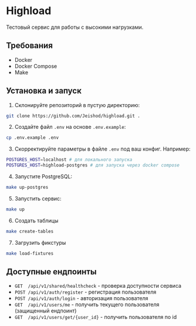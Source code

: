 # Highload

Тестовый сервис для работы с высокими нагрузками.

## Требования

- Docker
- Docker Compose
- Make

## Установка и запуск

1. Склонируйте репозиторий в пустую директорию:

```bash
git clone https://github.com/Jeishod/highload.git .
```


2. Создайте файл `.env` на основе `.env.example`:

```bash
cp .env.example .env
```

3. Скорректируйте параметры в файле `.env` под ваш конфиг. Например:

```bash
POSTGRES_HOST=localhost # для локального запуска
POSTGRES_HOST=highload-postgres # для запуска через docker compose
```

4. Запустите PostgreSQL:

```bash
make up-postgres
```

5. Запустить сервис:

```bash
make up
```


6. Создать таблицы

```bash
make create-tables
```

7. Загрузить фикстуры

```bash
make load-fixtures
```

## Доступные ендпоинты

- `GET  /api/v1/shared/healthcheck` - проверка доступности сервиса
- `POST /api/v1/auth/register` - регистрация пользователя
- `POST /api/v1/auth/login` - авторизация пользователя
- `GET  /api/v1/users/me` - получить текущего пользователя (защищенный ендпоинт)
- `GET  /api/v1/users/get/{user_id}` - получить пользователя по id
